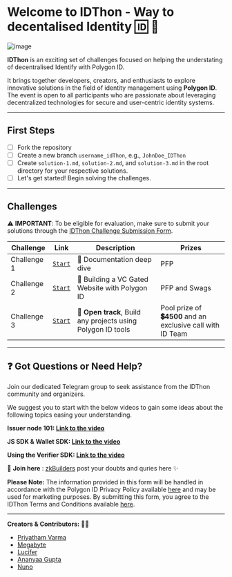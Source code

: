 
# Welcome to IDThon - Way to decentalised Identity 🆔 👀 

![image](https://github.com/Polygon-Advocates/idThon/assets/128218414/571441ca-3fca-47bb-b5f8-af8c1a2d014f)


**IDThon** is an exciting set of challenges focused on helping the understating of decentralised Identify with Polygon ID.

It brings together developers, creators, and enthusiasts to explore innovative solutions in the field of identity management using **Polygon ID**. The event is open to all participants who are passionate about leveraging decentralized technologies for secure and user-centric identity systems.


---

## First Steps

- [ ] Fork the repository
- [ ] Create a new branch `username_idThon`, e.g., `JohnDoe_IDThon`
- [ ] Create `solution-1.md`, `solution-2.md`, and `solution-3.md` in the root directory for your respective solutions.
- [ ] Let's get started! Begin solving the challenges.

---

## Challenges

⚠️ **IMPORTANT**: To be eligible for evaluation, make sure to submit your solutions through the [IDThon Challenge Submission Form](https://airtable.com/shrNCmi6zP4RDklNi).

| Challenge    | Link                                                                                        | Description                                                    | Prizes                  |
| ------------ | ------------------------------------------------------------------------------------------- | -------------------------------------------------------------- | ----------------------- |
| Challenge 1  | [`Start`](https://github.com/Polygon-Advocates/idThon/blob/main/challenge-1.md)         | 🐧 Documentation deep dive                     | PFP|
| Challenge 2  | [`Start`](https://github.com/Polygon-Advocates/idThon/blob/main/challenge-2.md)         |  🐯 Building a VC Gated Website with Polygon ID | PFP and Swags  |
| Challenge 3  | [`Start`](https://github.com/Polygon-Advocates/idThon/blob/main/challenge-3.md)         |  🦊 **Open track**, Build any  projects using Polygon ID tools | Pool prize of **💲4500** and an exclusive call with ID Team |

---

## ❓ Got Questions or Need Help?

Join our dedicated Telegram group to seek assistance from the IDThon community and organizers.

We suggest you to start with the below videos to gain some ideas about the following topics easing your understanding.

**Issuer node 101: [Link to the video](https://drive.google.com/file/d/1OX2BCCEBNSUq-lxgCzjssiGRIi93xk6w/view?usp=sharing)**  
  
**JS SDK & Wallet SDK: [Link to the video](https://drive.google.com/file/d/1ui803i2fvWy3z9ZBivdwwjXDyevxkfkv/view?usp=sharing)**  
  
**Using the Verifier SDK: [Link to the video](https://drive.google.com/file/d/1ZCFpnxOi-nWYUoGrGbSEcjIf1Vmb35NP/view?usp=sharing)**

🚪 **Join here** : [zkBuilders](https://t.me/zkPowerBuilders)  post your doubts and quries here ✨

**Please Note:**
The information provided in this form will be handled in accordance with the Polygon ID Privacy Policy available [here](https://polygon.technology/polygon-id/privacy-policy#:~:text=We%20do%20not%20collect%20or,any%20information%20with%20third%20parties) and may be used for marketing purposes. By submitting this form, you agree to the IDThon Terms and Conditions available [here](https://github.com/Polygon-Advocates/idThon/blob/main/IDthon%20-%20Terms%20and%20Conditions.md).

---

**Creators & Contributors:** 🥷🏻

- [Priyatham Varma](https://twitter.com/Mister_V_Varma)
- [Megabyte](https://twitter.com/megabyte0x)
- [Lucifer](https://twitter.com/Lucifer0x17)
- [Ananyaa Gupta](https://twitter.com/Momosdo)
- [Nuno](https://twitter.com/nunomiguelcg)



